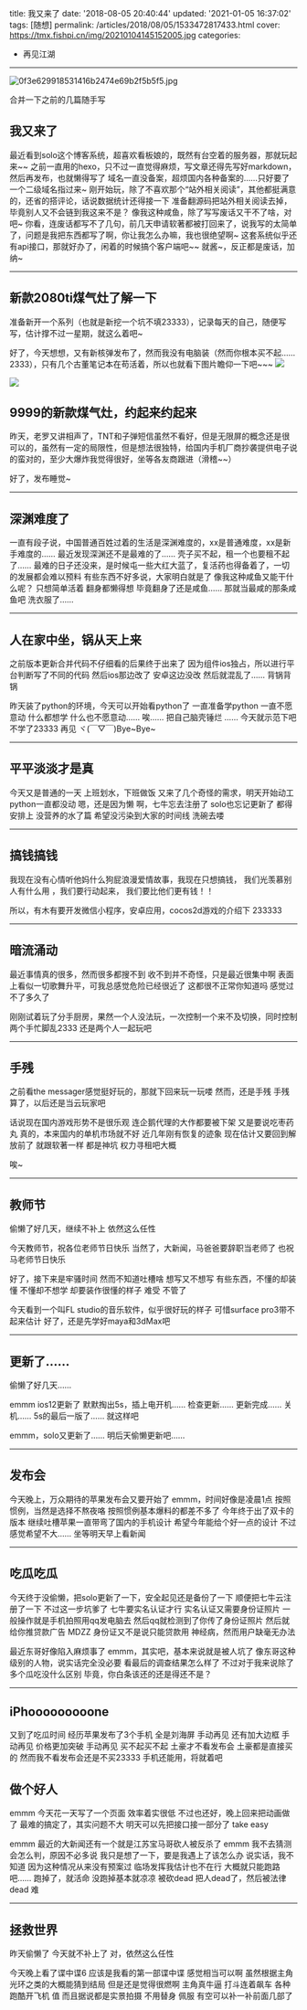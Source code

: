 title: 我又来了
date: '2018-08-05 20:40:44'
updated: '2021-01-05 16:37:02'
tags: [随想]
permalink: /articles/2018/08/05/1533472817433.html
cover: https://tmx.fishpi.cn/img/20210104145152005.jpg
categories: 
- 再见江湖
---
![0f3e629918531416b2474e69b2f5b5f5.jpg](https://tmx.fishpi.cn/img/20210104145152005.jpg)

合并一下之前的几篇随手写

## 我又来了

最近看到solo这个博客系统，超喜欢看板娘的，既然有台空着的服务器，那就玩起来~~
之前一直用的hexo，只不过一直觉得麻烦，写文章还得先写好markdown，然后再发布，也就懒得写了
域名一直没备案，超烦国内各种备案的……只好要了一个二级域名指过来~
刚开始玩，除了不喜欢那个“站外相关阅读”，其他都挺满意的，还省的搭评论，话说数据统计还得接一下
准备翻源码把站外相关阅读去掉，毕竟别人又不会链到我这来不是？
像我这种咸鱼，除了写写废话又干不了啥，对吧~
你看，连废话都写不了几句，前几天申请软著都被打回来了，说我写的太简单了，问题是我把东西都写了啊，你让我怎么办嘛，我也很绝望啊~
这套系统似乎还有api接口，那就好办了，闲着的时候搞个客户端吧~~
就酱~，反正都是废话，加纳~

---

## 新款2080ti煤气灶了解一下

准备新开一个系列（也就是新挖一个坑不填23333），记录每天的自己，随便写写，估计撑不过一星期，就这么着吧~

好了，今天想想，又有新核弹发布了，然而我没有电脑装（然而你根本买不起……2333），只有几个古董笔记本在苟活着，所以也就看下图片瞻仰一下吧~~~
<img src="http://ww1.sinaimg.cn/large/005wkcNwgy1fuho53i6evj30k80ny40s.jpg"/>

<img src="http://ww1.sinaimg.cn/large/005wkcNwgy1fuho5ogxh0j30fo0biwf4.jpg"/>

9999的新款煤气灶，约起来约起来
------------------------------

昨天，老罗又讲相声了，TNT和子弹短信虽然不看好，但是无限屏的概念还是很可以的，虽然有一定的局限性，但是想法很独特，给国内手机厂商抄袭提供电子说的蛮对的，至少大爆炸我觉得很好，坐等各友商跟进（滑稽~~）

好了，发布睡觉~

---

## 深渊难度了

一直有段子说，中国普通百姓过着的生活是深渊难度的，xx是普通难度，xx是新手难度的……
最近发现深渊还不是最难的了……
壳子买不起，租一个也要租不起了……
最难的日子还没来，是时候屯一些大红大蓝了，复活药也得备着了，一切的发展都会难以预料
有些东西不好多说，大家明白就是了
像我这种咸鱼又能干什么呢？
只想简单活着
翻身都懒得想
毕竟翻身了还是咸鱼……
那就当最咸的那条咸鱼吧
洗衣服了……

---

## 人在家中坐，锅从天上来

之前版本更新合并代码不仔细看的后果终于出来了
因为组件ios独占，所以进行平台判断写了不同的代码
然后ios那边改了
安卓这边没改
然后就混乱了……
背锅背锅

昨天装了python的环境，今天可以开始看python了
一直准备学python
一直不愿意动
什么都想学
什么也不愿意动……
唉……
把自己脑壳锤烂
……
今天就示范下吧
不学了23333
再见
ヾ(￣▽￣)Bye~Bye~

---

## 平平淡淡才是真

今天又是普通的一天
上班划水，下班做饭
又来了几个奇怪的需求，明天开始动工
python一直都没动
嗯，还是因为懒
啊，七牛忘去注册了
solo也忘记更新了
都得安排上
没营养的水了篇
希望没污染到大家的时间线
洗碗去喽

---

## 搞钱搞钱

我现在没有心情听他妈什么狗屁浪漫爱情故事，我现在只想搞钱， 我们光羡慕别人有什么用 ，我们要行动起来， 我们要比他们更有钱！！

所以，有木有要开发微信小程序，安卓应用，cocos2d游戏的介绍下 233333

---

## 暗流涌动

最近事情真的很多，然而很多都搜不到
收不到并不奇怪，只是最近很集中啊
表面上看似一切歌舞升平，可我总感觉危险已经很近了
这都很不正常你知道吗
感觉过不了多久了

刚刚试着玩了分手厨房，果然一个人没法玩，一次控制一个来不及切换，同时控制两个手忙脚乱2333
还是两个人一起玩吧

---

## 手残

之前看the messager感觉挺好玩的，那就下回来玩一玩喽
然而，还是手残
手残
算了，以后还是当云玩家吧

话说现在国内游戏形势不是很乐观
连企鹅代理的大作都要被下架
又是要说吃枣药丸
真的，本来国内的单机市场就不好
近几年刚有恢复的迹象
现在估计又要回到解放前了
就跟软著一样
都是神坑
权力寻租吧大概

唉~

---

## 教师节

偷懒了好几天，继续不补上
依然这么任性

今天教师节，祝各位老师节日快乐
当然了，大新闻，马爸爸要辞职当老师了
也祝马老师节日快乐

好了，接下来是牢骚时间
然而不知道吐槽啥
想写又不想写
有些东西，不懂的却装懂
不懂却不想学
却要装作很懂的样子
难受
不管了

今天看到一个叫FL studio的音乐软件，似乎很好玩的样子
可惜surface pro3带不起来估计
好了，还是先学好maya和3dMax吧

---

## 更新了……

偷懒了好几天……

emmm ios12更新了
默默掏出5s，插上电开机……
检查更新……
更新完成……
关机……
5s的最后一版了……
就这样吧

emmm，solo又更新了……
明后天偷懒更新吧……

---

## 发布会

今天晚上，万众期待的苹果发布会又要开始了
emmm，时间好像是凌晨1点
按照惯例，当然是选择不熬夜咯
按照惯例基本爆料的都差不多了
今年终于出了双卡的版本
继续吐槽苹果一直带弯了国内的手机设计
希望今年能给个好一点的设计
不过感觉希望不大……
坐等明天早上看新闻

---

## 吃瓜吃瓜

今天终于没偷懒，把solo更新了一下，安全起见还是备份了一下
顺便把七牛云注册了一下
不过这一步坑爹了
七牛要实名认证才行
实名认证又需要身份证照片
一般操作就是手机拍照用qq发电脑去
然后qq就检测到了你传了身份证照片
然后就给你推贷款广告
MDZZ
身份证又不是说只能贷款用
神经病，然而用户缺毫无办法

最近东哥好像陷入麻烦事了
emmm，其实吧，基本来说就是被人坑了
像东哥这种级别的人物，说实话完全没必要
看最后的调查结果怎么样了
不过对于我来说除了多个瓜吃没什么区别
毕竟，你白条该还的还是得还不是？

---

## iPhooooooooone

又到了吃瓜时间
经历苹果发布了3个手机
全是刘海屏
手动再见
还有加大边框
手动再见
价格更加突破
手动再见
买不起买不起
土豪才不看发布会
土豪都是直接买的
然而我不看发布会还是不买23333
手机还能用，将就着吧

## 做个好人

emmm
今天花一天写了一个页面
效率着实很低
不过也还好，晚上回来把动画做了
最难的搞定了，其实问题不大
明天可以先把接口接一部分了
take easy

emmm
最近的大新闻还有一个就是江苏宝马哥砍人被反杀了
emmm
我不去猜测会怎么判，原因不必多说
我只是想了一下，要是我遇上了该怎么办
说实话，我不知道
因为这种情况从来没有预案过
临场发挥我估计也不在行
大概就只能跑路吧……
跑掉了，就活命
没跑掉基本就凉凉
被砍dead
把人dead了，然后被法律dead
难

---

## 拯救世界

昨天偷懒了
今天就不补上了
对，依然这么任性

今天晚上看了谍中谍6
应该是我看的第一部谍中谍
感觉相当可以啊
虽然根据主角光环之类的大概能猜到结局
但是还是觉得很燃啊
主角真牛逼
打斗连着飙车
各种跑酷开飞机
值
而且据说都是实景拍摄
不用替身
佩服
有空可以补一补前面几部了

